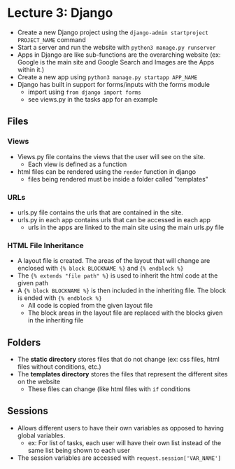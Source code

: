 # Lecture 3: Django

* Create a new Django project using the `django-admin startproject PROJECT_NAME` command
* Start a server and run the website with `python3 manage.py runserver`
* Apps in Django are like sub-functions are the overarching website (ex: Google is the main site and Google Search and Images are the Apps within it.)
* Create a new app using `python3 manage.py startapp APP_NAME`
* Django has built in support for forms/inputs with the forms module
  * import using `from django import forms`
  * see views.py in the tasks app for an example

## Files

### Views

* Views.py file contains the views that the user will see on the site.
  * Each view is defined as a function
* html files can be rendered using the `render` function in django
  * files being rendered must be inside a folder called "templates"

### URLs

* urls.py file contains the urls that are contained in the site.
* urls.py in each app contains urls that can be accessed in each app
  * urls in the apps are linked to the main site using the main urls.py file

### HTML File Inheritance

* A layout file is created. The areas of the layout that will change are enclosed with `{% block BLOCKNAME %}` and `{% endblock %}`
* The `{% extends "file path" %}` is used to inherit the html code at the given path
* A `{% block BLOCKNAME %}` is then included in the inheriting file. The block is ended with `{% endblock %}`
  * All code is copied from the given layout file
  * The block areas in the layout file are replaced with the blocks given in the inheriting file

## Folders

* The **static directory** stores files that do not change (ex: css files, html files without conditions, etc.)
* The **templates directory** stores the files that represent the different sites on the website
  * These files can change (like html files with `if` conditions

## Sessions

* Allows different users to have their own variables as opposed to having global variables.
  * ex: For list of tasks, each user will have their own list instead of the same list being shown to each user
* The session variables are accessed with `request.session['VAR_NAME']`
